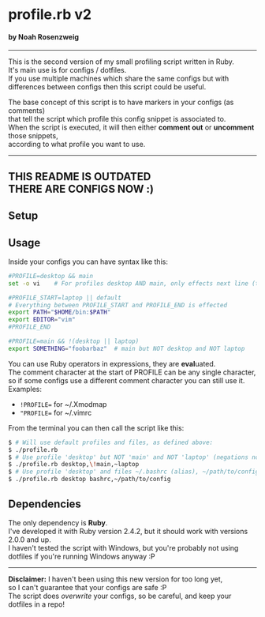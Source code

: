 # profile.rb v2
#### by Noah Rosenzweig
---
This is the second version of my small profiling script written in Ruby.  
It's main use is for configs / dotfiles.  
If you use multiple machines which share the same configs but with differences between configs then this script could be useful.  
  
The base concept of this script is to have markers in your configs (as comments)  
that tell the script which profile this config snippet is associated to.  
When the script is executed, it will then either **comment out** or **uncomment** those snippets,  
according to what profile you want to use.

---
**THIS README IS OUTDATED**  
**THERE ARE CONFIGS NOW :)**
---

## Setup

## Usage
Inside your configs you can have syntax like this:
```sh
#PROFILE=desktop && main
set -o vi    # For profiles desktop AND main, only effects next line (this line)

#PROFILE_START=laptop || default
# Everything between PROFILE_START and PROFILE_END is effected
export PATH="$HOME/bin:$PATH"
export EDITOR="vim"
#PROFILE_END

#PROFILE=main && !(desktop || laptop)
export SOMETHING="foobarbaz"  # main but NOT desktop and NOT laptop
```

You can use Ruby operators in expressions, they are **eval**uated.  
The comment character at the start of PROFILE can be any single character,  
so if some configs use a different comment character you can still use it.  
Examples:  
* `!PROFILE=`  for ~/.Xmodmap
* `"PROFILE=`  for ~/.vimrc
  
From the terminal you can then call the script like this:
```sh
$ # Will use default profiles and files, as defined above:
$ ./profile.rb
$ # Use profile 'desktop' but NOT 'main' and NOT 'laptop' (negations not recommended) and default files:
$ ./profile.rb desktop,\!main,~laptop
$ # Use profile 'desktop' and files ~/.bashrc (alias), ~/path/to/config:
$ ./profile.rb desktop bashrc,~/path/to/config
```

## Dependencies
The only dependency is **Ruby**.  
I've developed it with Ruby version 2.4.2, but it should work with versions 2.0.0 and up.  
I haven't tested the script with Windows, but you're probably not using dotfiles if you're running Windows anyway :P

---
**Disclaimer:** I haven't been using this new version for too long yet,  
so I can't guarantee that your configs are safe :P  
The script does *overwrite* your configs, so be careful, and keep your dotfiles in a repo!

